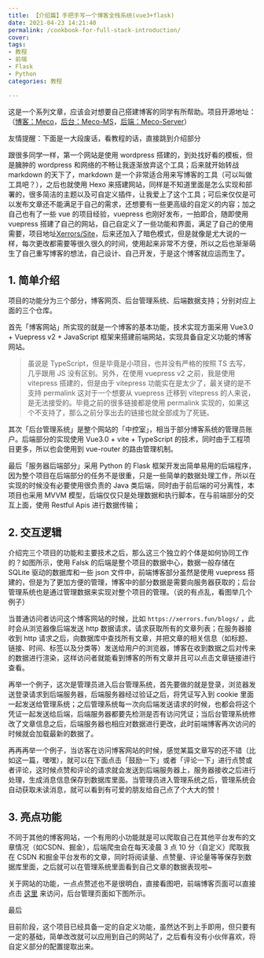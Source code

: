 ```yaml
---
title: 【介绍篇】手把手写一个博客全栈系统(vue3+flask)
date: 2021-04-23 14:21:40
permalink: /cookbook-for-full-stack-introduction/
cover: 
tags: 
- 教程
- 前端
- Flask
- Python
categories: 教程

---
```


这是一个系列文章，应该会对想要自己搭建博客的同学有所帮助。项目开源地址：（[博客：Meco](https://github.com/Xerrors/Meco)，[后台：Meco-MS](https://github.com/Xerrors/Meco-MS)，[后端：Meco-Server](https://github.com/Xerrors/Meco-Server)）

友情提醒：下面是一大段废话，看教程的话，直接跳到介绍部分

跟很多同学一样，第一个网站是使用 wordpress 搭建的，到处找好看的模板，但是臃肿的 wordpress 和网络的不畅让我逐渐放弃这个工具；后来就开始转战 markdown 的天下了，markdown 是一个非常适合用来写博客的工具（可以叫做工具吧？），之后也就使用 Hexo 来搭建网站，同样是不知道里面是怎么实现和部署的，很多简洁的主题以及可自定义插件，让我爱上了这个工具；可后来仅仅是可以发布文章还不能满足于自己的需求，还想要有一些更高级的自定义的内容；加之自己也有了一些 vue 的项目经验，vuepress 也刚好发布，一拍即合，随即使用 vuepress 搭建了自己的网站，自己自定义了一些功能和界面，满足了自己的使用需要，项目地址[Xerrors/Site](https://github.com/xerrors/site)，后来还加入了暗色模式，但是就像是尤大说的一样，每次更改都需要等很久很久的时间，使用起来非常不方便，所以之后也渐渐萌生了自己重写博客的想法，自己设计、自己开发，于是这个博客就应运而生了。

## 1. 简单介绍

项目的功能分为三个部分，博客网页、后台管理系统、后端数据支持；分别对应上面的三个仓库。

首先「博客网站」所实现的就是一个博客的基本功能，技术实现方面采用 Vue3.0 + Vuepress v2 + JavaScript 框架来搭建前端网站，实现具备自定义功能的博客网站。

> 虽说是 TypeScript，但是毕竟是小项目，也并没有严格的按照 TS 去写，几乎跟用 JS 没有区别。另外，在使用 vuepress v2 之前，我是使用 vitepress 搭建的，但是由于 vitepress 功能实在是太少了，最关键的是不支持 permalink 这对于一个想要从 vuepress 迁移到 vitepress 的人来说，是无法接受的。毕竟之前的很多链接都是使用 permalink 实现的，如果这个不支持了，那么之前分享出去的链接也就全部成为了死链。

其次「后台管理系统」是整个网站的「中控室」，相当于部分博客系统的管理员账户。后端部分的实现使用 Vue3.0 + vite + TypeScript 的技术，同时由于工程项目更多，所以也会使用到 vue-router 的路由管理机制。

最后「服务器后端部分」采用 Python 的 Flask 框架开发出简单易用的后端程序，因为整个项目在后端部分的任务不是很重，只是一些简单的数据处理工作，所以在实现的时候没有必要使用很负责的 Java 类后端，同时由于前后端的可分离性，本项目也采用 MVVM 模型，后端仅仅只是处理数据和执行脚本，在与前端部分的交互上面，使用 Restful Apis 进行数据传输；


## 2. 交互逻辑

介绍完三个项目的功能和主要技术之后，那么这三个独立的个体是如何协同工作的？如图所示，使用 Falsk 的后端是整个项目的数据中心，数据一般存储在 SQLite 驱动的数据库和一些 json 文件中，前端博客部分虽然是使用 vuepress 搭建的，但是为了更加方便的管理，博客中的部分数据是需要向服务器获取的；后台管理系统也是通过管理数据来实现对整个项目的管理。（说的有点乱，看图举几个例子）

当普通访问者访问这个博客网站的时候，比如 `https://xerrors.fun/blogs/` ，此时会从浏览器像后端发送 http 数据请求，请求获取所有的文章列表；在服务器接收到 http 请求之后，向数据库中查找所有文章，并把文章的相关信息（如标题、链接、时间、标签以及分类等）发送给用户的浏览器，博客在收到数据之后对传来的数据进行渲染，这样访问者就能看到博客的所有文章并且可以点击文章链接进行查看。

再举一个例子，这次是管理员进入后台管理系统，首先要做的就是登录，浏览器发送登录请求到后端服务器，后端服务器经过验证之后，将凭证写入到 cookie 里面一起发送给管理系统；之后管理系统每一次向后端发送请求的时候，也都会将这个凭证一起发送给后端，后端服务器都要先检测是否有访问凭证；当后台管理系统修改了文章信息之后，后端服务器也相应对数据进行更改，此时前端博客再次访问的时候就会加载最新的数据了。

再再再举一个例子，当访客在访问博客网站的时候，感觉某篇文章写的还不错（比如这一篇，嘿嘿），就可以在下面点击「鼓励一下」或者「评论一下」进行点赞或者评论，这时候点赞和评论的请求就会发送到后端服务器上，服务器接收之后进行处理，生成消息信息保存到数据库里面。当管理员进入管理系统之后，管理系统会自动获取未读消息，就可以看到有可爱的朋友给自己点了个大大的赞！

## 3. 亮点功能

不同于其他的博客网站，一个有用的小功能就是可以爬取自己在其他平台发布的文章情况（如CSDN、掘金），后端爬虫会在每天凌晨 3 点 10 分（自定义）爬取我在 CSDN 和掘金平台发布的文章，同时将阅读量、点赞量、评论量等等保存到数据库里面，之后就可以在管理系统里面看到自己文章的数据表现啦~

关于网站的功能，一点点赘述也不是很明白，直接看图吧，前端博客页面可以直接点击 [这里](https://xerrors.fun) 来访问，后台管理页面如下图所示。

最后

目前阶段，这个项目已经具备一定的自定义功能，虽然达不到上手即用，但只要有一定的基础，简单改改就可以应用到自己的网站了，之后看有没有小伙伴喜欢，将自定义部分的配置提取出来。










